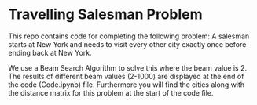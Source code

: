 # Travelling Salesman Problem
 This repo contains code for completing the following problem:
A salesman starts at New York and needs to visit every other city exactly once before ending back at New York.

We use a Beam Search Algorithm to solve this where the beam value is 2. The results of different beam values (2-1000) are displayed at the end of the code (Code.ipynb) file.
Furthermore you will find the cities along with the distance matrix for this problem at the start of the code file.
